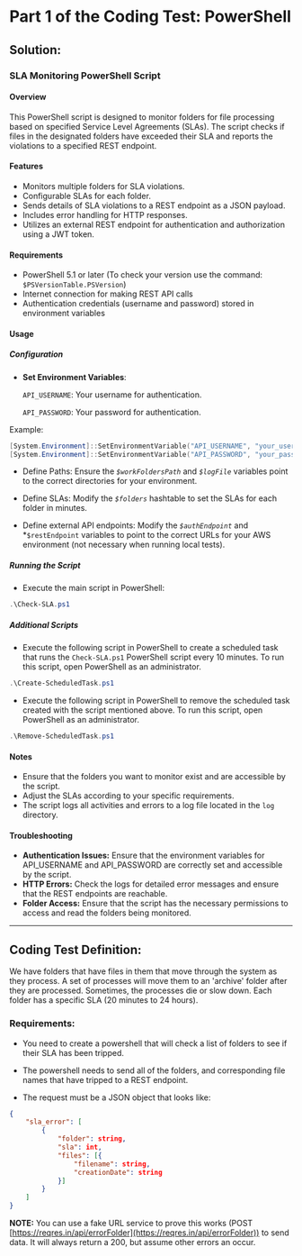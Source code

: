 # Part 1 of the Coding Test: PowerShell

## Solution:
### SLA Monitoring PowerShell Script
#### Overview

This PowerShell script is designed to monitor folders for file processing based on specified Service Level Agreements (SLAs). The script checks if files in the designated folders have exceeded their SLA and reports the violations to a specified REST endpoint.

#### Features
- Monitors multiple folders for SLA violations.
- Configurable SLAs for each folder.
- Sends details of SLA violations to a REST endpoint as a JSON payload.
- Includes error handling for HTTP responses.
- Utilizes an external REST endpoint for authentication and authorization using a JWT token.

#### Requirements
- PowerShell 5.1 or later (To check your version use the command: `$PSVersionTable.PSVersion`)
- Internet connection for making REST API calls
- Authentication credentials (username and password) stored in environment variables

#### Usage
##### Configuration
- **Set Environment Variables**:
 
    `API_USERNAME`: Your username for authentication.

    `API_PASSWORD`: Your password for authentication.

Example:
```PowerShell
[System.Environment]::SetEnvironmentVariable("API_USERNAME", "your_username", "Machine")
[System.Environment]::SetEnvironmentVariable("API_PASSWORD", "your_password", "Machine")
```
- Define Paths: Ensure the *`$workFoldersPath`* and *`$logFile`* variables point to the correct directories for your environment.

- Define SLAs: Modify the *`$folders`* hashtable to set the SLAs for each folder in minutes.
  
- Define external API endpoints: Modify the *`$authEndpoint`* and *`$restEndpoint` variables to point to the correct URLs for your AWS environment (not necessary when running local tests).

##### Running the Script
- Execute the main script in PowerShell:
```PowerShell
.\Check-SLA.ps1
```

##### Additional Scripts
- Execute the following script in PowerShell to create a scheduled task that runs the `Check-SLA.ps1` PowerShell script every 10 minutes. To run this script, open PowerShell as an administrator.
```PowerShell
.\Create-ScheduledTask.ps1
```

- Execute the following script in PowerShell to remove the scheduled task created with the script mentioned above. To run this script, open PowerShell as an administrator.
```PowerShell
.\Remove-ScheduledTask.ps1
```

#### Notes
- Ensure that the folders you want to monitor exist and are accessible by the script.
- Adjust the SLAs according to your specific requirements.
- The script logs all activities and errors to a log file located in the `log` directory.

#### Troubleshooting
- **Authentication Issues:** Ensure that the environment variables for API_USERNAME and API_PASSWORD are correctly set and accessible by the script.
- **HTTP Errors:** Check the logs for detailed error messages and ensure that the REST endpoints are reachable.
- **Folder Access:** Ensure that the script has the necessary permissions to access and read the folders being monitored.

---

## Coding Test Definition:
We have folders that have files in them that move through the system as they process. A set of processes will move them to an 'archive' folder after they are processed. Sometimes, the processes die or slow down. Each folder has a specific SLA (20 minutes to 24 hours).

### Requirements:

- You need to create a powershell that will check a list of folders to see if their SLA has been tripped.
- The powershell needs to send all of the folders, and corresponding file names that have tripped to a REST endpoint.

- The request must be a JSON object that looks like:
```JSON
{
    "sla_error": [
        {
            "folder": string,
            "sla": int,
            "files": [{
                "filename": string,
                "creationDate": string
            }]
        }
    ]
}
```

**NOTE:** You can use a fake URL service to prove this works (POST [https://reqres.in/api/errorFolder](https://reqres.in/api/errorFolder)) to send data. It will always return a 200, but assume other errors an occur.

